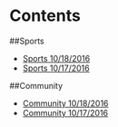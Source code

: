 # Contents
##Sports
* [Sports 10/18/2016](_post/athletics-10182016md.md)
* [Sports 10/17/2016](_posts/2016-10-16-shepherd-athletics-10162016.md)

##Community
* [Community 10/18/2016](_post/community-10182016.md)
* [Community 10/17/2016](communitynews.md)

